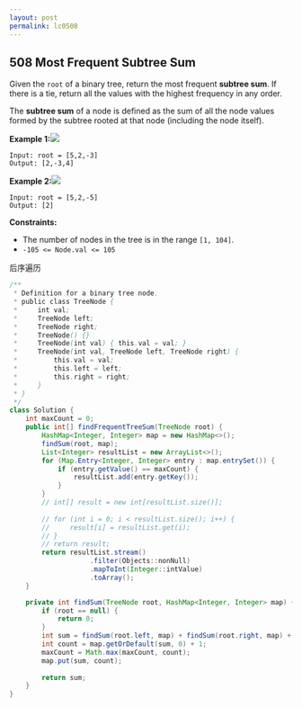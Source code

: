 ```yaml
---
layout: post
permalink: lc0508
---
```


## 508 Most Frequent Subtree Sum

Given the `root` of a binary tree, return the most frequent **subtree sum**. If there is a tie, return all the values with the highest frequency in any order.

The **subtree sum** of a node is defined as the sum of all the node values formed by the subtree rooted at that node \(including the node itself\).

**Example 1:**![](https://assets.leetcode.com/uploads/2021/04/24/freq1-tree.jpg)

```text
Input: root = [5,2,-3]
Output: [2,-3,4]
```

**Example 2:**![](https://assets.leetcode.com/uploads/2021/04/24/freq2-tree.jpg)

```text
Input: root = [5,2,-5]
Output: [2]
```

**Constraints:**

* The number of nodes in the tree is in the range `[1, 104]`.
* `-105 <= Node.val <= 105`

后序遍历

```java
/**
 * Definition for a binary tree node.
 * public class TreeNode {
 *     int val;
 *     TreeNode left;
 *     TreeNode right;
 *     TreeNode() {}
 *     TreeNode(int val) { this.val = val; }
 *     TreeNode(int val, TreeNode left, TreeNode right) {
 *         this.val = val;
 *         this.left = left;
 *         this.right = right;
 *     }
 * }
 */
class Solution {
    int maxCount = 0;
    public int[] findFrequentTreeSum(TreeNode root) {
        HashMap<Integer, Integer> map = new HashMap<>();
        findSum(root, map);
        List<Integer> resultList = new ArrayList<>();
        for (Map.Entry<Integer, Integer> entry : map.entrySet()) {
            if (entry.getValue() == maxCount) {
                resultList.add(entry.getKey());
            }
        }
        // int[] result = new int[resultList.size()];
        
        // for (int i = 0; i < resultList.size(); i++) {
        //     result[i] = resultList.get(i);
        // }
        // return result;
        return resultList.stream()
                    .filter(Objects::nonNull)
                    .mapToInt(Integer::intValue)
                    .toArray();
    }

    private int findSum(TreeNode root, HashMap<Integer, Integer> map) {
        if (root == null) {
            return 0;
        }
        int sum = findSum(root.left, map) + findSum(root.right, map) + root.val;
        int count = map.getOrDefault(sum, 0) + 1;
        maxCount = Math.max(maxCount, count);
        map.put(sum, count);
        
        return sum;
    }
}
```

